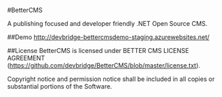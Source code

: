 #BetterCMS

A publishing focused and developer friendly .NET Open Source CMS.

##Demo
http://devbridge-bettercmsdemo-staging.azurewebsites.net/

##License
BetterCMS is licensed under BETTER CMS LICENSE AGREEMENT (https://github.com/devbridge/BetterCMS/blob/master/license.txt).

Copyright notice and permission notice shall be included in all 
copies or substantial portions of the Software.